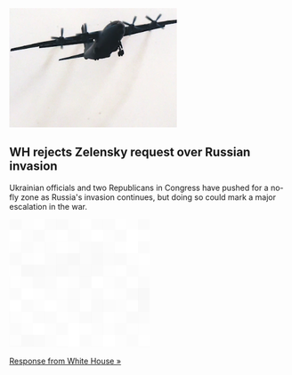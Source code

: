 
![WH rejects Zelensky request over Russian invasion](./20220301235839.png)
## WH rejects Zelensky request over Russian invasion

Ukrainian officials and two Republicans in Congress have pushed for a no-fly zone as Russia's invasion continues, but doing so could mark a major escalation in the war.

![pic](../square_bg.png)

[Response from White House »](https://www.yahoo.com/news/what-would-a-no-fly-zone-mean-in-ukraine-161106695.html)
